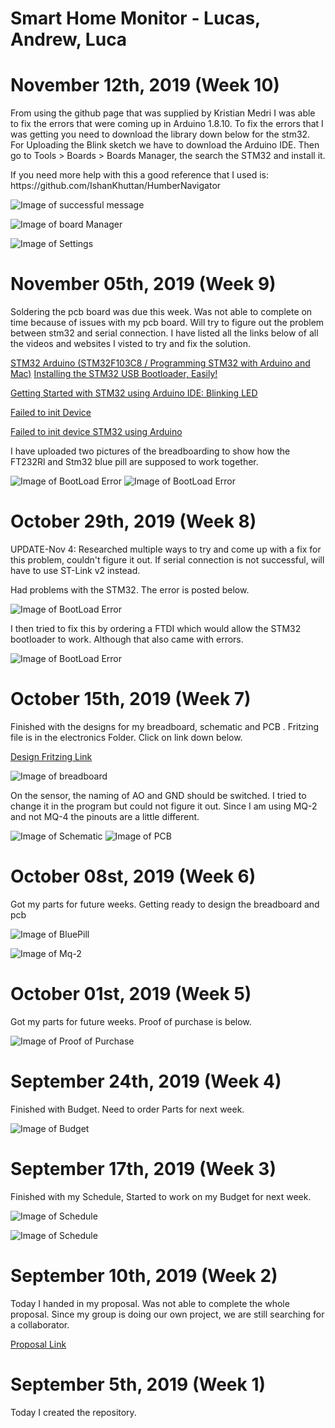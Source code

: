 

 <h1> Smart Home Monitor - Lucas, Andrew, Luca </h1>
 
  <h1 id="november-12th-week-9">November 12th, 2019 (Week 10)</h1>
  <p>From using the github page that was supplied by Kristian Medri I was able to fix the errors that were coming up in Arduino 1.8.10. To fix the errors that I was getting you need to download the library down below for the stm32. For Uploading the Blink sketch we have to download the Arduino IDE. Then go to Tools > Boards > Boards Manager, the search the STM32 and install it.<p>
 
 <p> If you need more help with this a good reference that I used is: https://github.com/IshanKhuttan/HumberNavigator <p>
 
  ![Image of successful message](https://github.com/lucasfini/SmartHome/blob/master/images/FixedCode.png)
  
  ![Image of board Manager](https://github.com/lucasfini/SmartHome/blob/master/images/BoardManager.png)
   
  ![Image of Settings](https://github.com/lucasfini/SmartHome/blob/master/images/toolsSettings.png)
 
 

  <h1 id="november-05th-week-9">November 05th, 2019 (Week 9)</h1>
  <p> Soldering the pcb board was due this week. Was not able to complete on time because of issues with my pcb board. Will try to figure out the problem between stm32 and serial connection. I have listed all the links below of all the videos and websites I visted to try and fix the solution. <p>
 
 [STM32 Arduino (STM32F103C8 / Programming STM32 with Arduino and Mac)](https://www.youtube.com/watch?v=Ze6q6NidS5w)
  [Installing the STM32 USB Bootloader, Easily!](https://www.youtube.com/watch?v=wGbiT6IxGP0&t=176s)
  
  [Getting Started with STM32 using Arduino IDE: Blinking LED](https://circuitdigest.com/microcontroller-projects/getting-started-with-stm32-development-board-stm32f103c8-using-arduino-ide)
  
 [Failed to init Device](https://onstep.groups.io/g/main/topic/failed_to_init_device/25067573?p=Created,,,20,1,0,0)
 
 [Failed to init device STM32 using Arduino](http://stm32duinoforum.com/forum/viewtopic_f_20_t_2569.html)
 
 <p> I have uploaded two pictures of the breadboarding to show how the FT232Rl and Stm32 blue pill are supposed to work together.  <p>
 
 ![Image of BootLoad Error](https://github.com/lucasfini/SmartHome/blob/master/images/stm32-f232.png)
 ![Image of BootLoad Error](https://github.com/lucasfini/SmartHome/blob/master/images/realpic.jpg)
 
 
  <h1 id="october-29th-week-8">October 29th, 2019 (Week 8)</h1>
  
  <p> UPDATE-Nov 4: Researched multiple ways to try and come up with a fix for this problem, couldn't figure it out. If serial connection is not successful, will have to use ST-Link v2 instead. <p>
 
 <p> Had problems with the STM32. The error is posted below. <p>
 
 ![Image of BootLoad Error](https://github.com/lucasfini/SmartHome/blob/master/images/JavaError.png)
 
 <p> I then tried to fix this by ordering a FTDI which would allow the STM32 bootloader to work. Although that also came with errors.
 
  ![Image of BootLoad Error](https://github.com/lucasfini/SmartHome/blob/master/images/ff.PNG)
 
 <h1 id="october-15th-week-7">October 15th, 2019 (Week 7)</h1>
<p> Finished with the designs for my breadboard, schematic and PCB . Fritzing file is in the electronics Folder. Click on link down below. <p>
 
 [Design Fritzing Link](https://github.com/lucasfini/SmartHome/blob/master/electronics/Ceng318Design.fzz)
 
 
  ![Image of breadboard](https://github.com/lucasfini/SmartHome/blob/master/images/bb.png)
  
  <p> On the sensor, the naming of AO and GND should be switched. I tried to change it in the program but could not figure it out. Since I am using MQ-2 and not MQ-4 the pinouts are a little different. 
  
  ![Image of Schematic](https://github.com/lucasfini/SmartHome/blob/master/images/schem.png)
  ![Image of PCB](https://github.com/lucasfini/SmartHome/blob/master/images/PCB3.png)
 
 

<h1 id="october-08th-week-6">October 08st, 2019 (Week 6)</h1>
<p> Got my parts for future weeks. Getting ready to design the breadboard and pcb <p>
 
 ![Image of BluePill](https://github.com/lucasfini/SmartHome/blob/master/images/BluePill.jpeg)
 
 ![Image of Mq-2](https://github.com/lucasfini/SmartHome/blob/master/images/Mq-2.jpeg)

<h1 id="october-01st-week-5">October 01st, 2019 (Week 5)</h1>
<p> Got my parts for future weeks. Proof of purchase is below. <p>
 
 ![Image of Proof of Purchase](https://github.com/lucasfini/SmartHome/blob/master/images/Proof%20purchase.png)
 
 
 <h1 id="september-24th-week-4">September 24th, 2019 (Week 4)</h1>
<p> Finished with Budget. Need to order Parts for next week. <p>
  
  ![Image of Budget](https://github.com/lucasfini/SmartHome/blob/master/images/Budget2019.png)


<h1 id="september-17th-week-3">September 17th, 2019 (Week 3)</h1>

 <p> Finished with my Schedule, Started to work on my Budget for next week. <p>

![Image of Schedule](https://github.com/lucasfini/SmartHome/blob/master/images/ScheduleW.png)

![Image of Schedule](https://github.com/lucasfini/SmartHome/blob/master/images/ScheduleI.png)
 
 <h1 id="september-10th-week-2">September 10th, 2019 (Week 2)</h1>

<p> Today I handed in my proposal. Was not able to complete the whole proposal. Since my group is doing our own project, we are still searching for a collaborator. </p>

[Proposal Link](https://github.com/lucasfini/SmartHome/blob/master/documentation/ProposalContentLucasRev03-1.xlsx)
 
<h1 id="september-5th-week-1">September 5th, 2019 (Week 1)</h1>

<p> Today I created the repository.</p>
